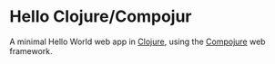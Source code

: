 Hello Clojure/Compojur
=======================

A minimal Hello World web app in [Clojure](http://clojure.org/), using the [Compojure](https://github.com/weavejester/compojure) web framework.
